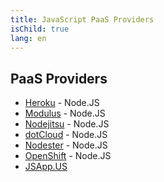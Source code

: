 ```yaml
---
title: JavaScript PaaS Providers
isChild: true
lang: en
---
```


## PaaS Providers

* [Heroku](http://heroku.com) - Node.JS
* [Modulus](https://modulus.io) - Node.JS
* [Nodejitsu](http://nodejitsu.com) - Node.JS
* [dotCloud](http://dotcloud.com) - Node.JS
* [Nodester](http://nodester.com) - Node.JS
* [OpenShift](https://openshift.redhat.com) - Node.JS
* [JSApp.US](http://jsapp.us/)
